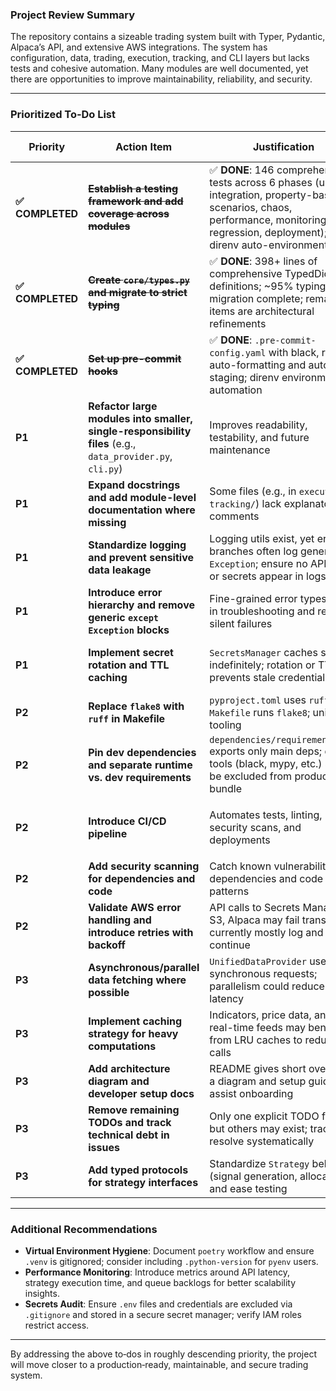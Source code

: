 ### Project Review Summary

The repository contains a sizeable trading system built with Typer, Pydantic, Alpaca’s API, and extensive AWS integrations. The system has configuration, data, trading, execution, tracking, and CLI layers but lacks tests and cohesive automation. Many modules are well documented, yet there are opportunities to improve maintainability, reliability, and security.

---

### Prioritized To‑Do List

| Priority | Action Item | Justification | Suggested Tools/Methods |
| --- | --- | --- | --- |
| **✅ COMPLETED** | **~~Establish a testing framework and add coverage across modules~~** | ✅ **DONE**: 146 comprehensive tests across 6 phases (unit, integration, property-based, scenarios, chaos, performance, monitoring, regression, deployment); direnv auto-environment | `pytest`, `pytest-cov`, `hypothesis`, `moto` |
| **✅ COMPLETED** | **~~Create `core/types.py` and migrate to strict typing~~** | ✅ **DONE**: 398+ lines of comprehensive TypedDict definitions; ~95% typing migration complete; remaining items are architectural refinements | `mypy --strict`, `pydantic` |
| **✅ COMPLETED** | **~~Set up pre-commit hooks~~** | ✅ **DONE**: `.pre-commit-config.yaml` with black, ruff auto-formatting and auto-staging; direnv environment automation | `.pre-commit-config.yaml` integrating `black`, `ruff`, `mypy`, `pytest` |
| **P1** | **Refactor large modules into smaller, single-responsibility files** (e.g., `data_provider.py`, `cli.py`) | Improves readability, testability, and future maintenance | Apply “extract class/function” pattern |
| **P1** | **Expand docstrings and add module-level documentation where missing** | Some files (e.g., in `execution/`, `tracking/`) lack explanatory comments | `pydocstyle`, `sphinx` (for automated docs) |
| **P1** | **Standardize logging and prevent sensitive data leakage** | Logging utils exist, yet error branches often log generic `Exception`; ensure no API keys or secrets appear in logs | Consistent use of `get_logger` helpers |
| **P1** | **Introduce error hierarchy and remove generic `except Exception` blocks** | Fine-grained error types assist in troubleshooting and reduce silent failures | Custom exceptions, `contextlib` for error context |
| **P1** | **Implement secret rotation and TTL caching** | `SecretsManager` caches secrets indefinitely; rotation or TTL prevents stale credentials | Add TTL logic; consider AWS Parameter Store or Vault |
| **P2** | **Replace `flake8` with `ruff` in Makefile** | `pyproject.toml` uses `ruff`, but `Makefile` runs `flake8`; unify tooling | Update `Makefile`; rely solely on `ruff` |
| **P2** | **Pin dev dependencies and separate runtime vs. dev requirements** | `dependencies/requirements.txt` exports only main deps; dev tools (black, mypy, etc.) should be excluded from production bundle | `poetry export --without-hashes` |
| **P2** | **Introduce CI/CD pipeline** | Automates tests, linting, security scans, and deployments | GitHub Actions, `poetry install`, `pytest`, `mypy`, `ruff`, `aws sam build/deploy` |
| **P2** | **Add security scanning for dependencies and code** | Catch known vulnerabilities in dependencies and code patterns | `pip-audit`, GitHub Dependabot, `bandit` |
| **P2** | **Validate AWS error handling and introduce retries with backoff** | API calls to Secrets Manager, S3, Alpaca may fail transiently; currently mostly log and continue | `botocore` retry configs, `tenacity` |
| **P3** | **Asynchronous/parallel data fetching where possible** | `UnifiedDataProvider` uses synchronous requests; parallelism could reduce latency | `asyncio`, `aiohttp`, or `concurrent.futures` |
| **P3** | **Implement caching strategy for heavy computations** | Indicators, price data, and real-time feeds may benefit from LRU caches to reduce API calls | `functools.lru_cache`, Redis (if distributed) |
| **P3** | **Add architecture diagram and developer setup docs** | README gives short overview; a diagram and setup guide will assist onboarding | `mkdocs`, `PlantUML`, or `Mermaid` diagrams |
| **P3** | **Remove remaining TODOs and track technical debt in issues** | Only one explicit TODO found, but others may exist; track and resolve systematically | GitHub Issues or project board |
| **P3** | **Add typed protocols for strategy interfaces** | Standardize `Strategy` behavior (signal generation, allocation) and ease testing | `typing.Protocol` |

---

### Additional Recommendations

- **Virtual Environment Hygiene**: Document `poetry` workflow and ensure `.venv` is gitignored; consider including `.python-version` for `pyenv` users.
- **Performance Monitoring**: Introduce metrics around API latency, strategy execution time, and queue backlogs for better scalability insights.
- **Secrets Audit**: Ensure `.env` files and credentials are excluded via `.gitignore` and stored in a secure secret manager; verify IAM roles restrict access.

---

By addressing the above to‑dos in roughly descending priority, the project will move closer to a production‑ready, maintainable, and secure trading system.
